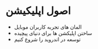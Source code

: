 # اصول اپلیکیشن

  - المان های تجربه کاربران موبایل 
  - ساختن اپلیکشن ها برای دنیای پیچیده 
  - توسعه در اندروید را شروع کنیم
